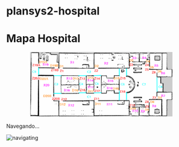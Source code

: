# plansys2-hospital

# Mapa Hospital 

<p align="center">
<img src="./locations_distribution.png" width="75%" height="75%">
</p align>

Navegando...

![navigating](https://user-images.githubusercontent.com/78978037/165246548-d583d023-6f45-4074-8acd-6f660e6e2e77.png)
